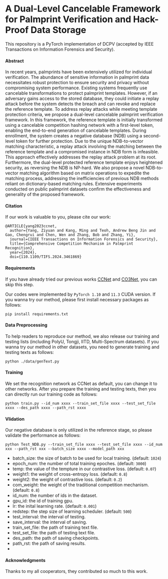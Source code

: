 # A Dual-Level Cancelable Framework for Palmprint Verification and Hack-Proof Data Storage
This repository is a PyTorch implementation of DCPV (accepted by IEEE Transactions on Information Forensics and Security).

#### Abstract
In recent years, palmprints have been extensively utilized for individual verification. The abundance of sensitive information in palmprint data necessitates robust protection to ensure security and privacy without compromising system performance. Existing systems frequently use cancelable transformations to protect palmprint templates. However, if an adversary gains access to the stored database, they could initiate a replay attack before the system detects the breach and can revoke and replace the reference template. To address replay attacks while meeting template protection criteria, we propose a dual-level cancelable palmprint verification framework. In this framework, the reference template is initially transformed using a cancelable competition hashing network with a first-level token, enabling the end-to-end generation of cancelable templates. During enrollment, the system creates a negative database (NDB) using a second-level token for further protection. Due to the unique NDB-to-vector matching characteristic, a replay attack involving the matching between the reference template and a compromised instance in NDB form is infeasible. This approach effectively addresses the replay attack problem at its root. Furthermore, the dual-level protected reference template enjoys heightened security, as reversing the NDB is NP-hard. We also propose a novel NDB-to-vector matching algorithm based on matrix operations to expedite the matching process, addressing the inefficiencies of previous NDB methods reliant on dictionary-based matching rules. Extensive experiments conducted on public palmprint datasets confirm the effectiveness and generality of the proposed framework.

#### Citation
If our work is valuable to you, please cite our work:
```
@ARTICLE{yang2023ccnet,
  author={Yang, Ziyuan and Kang, Ming and Teoh, Andrew Beng Jin and Gao, Chengrui and Chen, Wen and Zhang, Bob and Zhang, Yi},
  journal={IEEE Transactions on Information Forensics and Security}, 
  title={Comprehensive Competition Mechanism in Palmprint Recognition}, 
  year={2024},
  doi={110.1109/TIFS.2024.3461869}
```

#### Requirements

If you have already tried our previous works [CCNet](https://github.com/Zi-YuanYang/CCNet/) and [CO3Net](https://github.com/Zi-YuanYang/CO3Net), you can skip this step.

Our codes were implemented by ```PyTorch 1.10``` and ```11.3``` CUDA version. If you wanna try our method, please first install necessary packages as follows:

```
pip install requirements.txt
```

#### Data Preprocessing
To help readers to reproduce our method, we also release our training and testing lists (including PolyU, Tongji, IITD, Multi-Spectrum datasets). If you wanna try our method in other datasets, you need to generate training and testing texts as follows:

```
python ./data/genText.py
```

#### Training
We set the recognition network as CCNet as default, you can change it to other networks. After you prepare the training and testing texts, then you can directly run our training code as follows:

```
python train.py --id_num xxxx --train_set_file xxxx --test_set_file xxxx --des_path xxxx --path_rst xxxx
```

#### Vlidation
Our negative database is only utilized in the reference stage, so please validate the performance as follows:
```
python Test_NDB.py --train_set_file xxxx --test_set_file xxxx --id_num xxx --path_rst xxx --batch_size xxxx --model_path xxx
```

* batch_size: the size of batch to be used for local training. (default: ```1024```)
* epoch_num: the number of total training epoches. (default: ```3000```)
* temp: the value of the tempture in our contrastive loss. (default: ```0.07```)
* weight1: the weight of cross-entropy loss. (default: ```0.8```)
* weight2: the weight of contrastive loss. (default: ```0.2```)
* com_weight: the weight of the traditional competition mechanism. (default: ```0.8```)
* id_num: the number of ids in the dataset.
* gpu_id: the id of training gpu.
* lr: the inital learning rate. (default: ```0.001```)
* redstep: the step size of learning scheduler. (default: ```500```)
* test_interval: the interval of testing.
* save_interval: the interval of saving.
* train_set_file: the path of training text file.
* test_set_file: the path of testing text file.
* des_path: the path of saving checkpoints.
* path_rst: the path of saving results.
* 
#### Acknowledgments
Thanks to my all cooperators, they contributed so much to this work.
